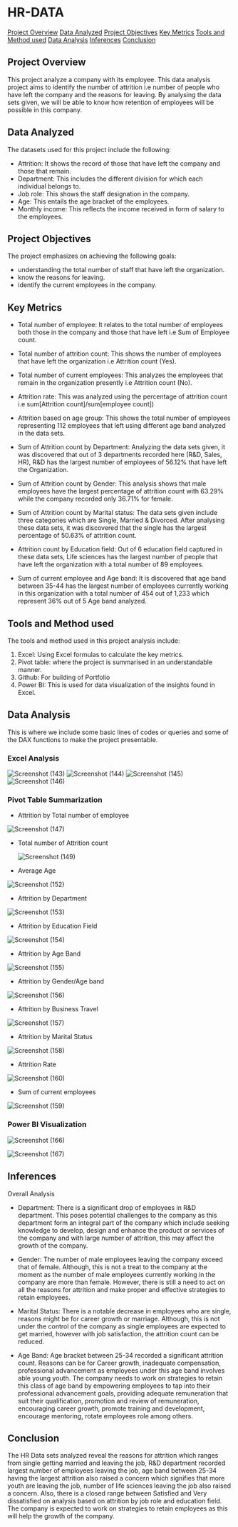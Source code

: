 # HR-DATA

[Project Overview](Project-Overview)
[Data Analyzed](Data-Analyzed)
[Project Objectives](Project-Objectives)
[Key Metrics](Key-Metrics)
[Tools and Method used](Tools-and-Method-used)
[Data Analysis](Data-Analysis)
[Inferences](Inferences)
[Conclusion](Conclusion)

## Project Overview
This project analyze a company with its employee. This data analysis project aims to identify the number of attrition i.e number of people who have left the company and the reasons for leaving. By analysing the data sets given, we will be able to know how retention of employees will be possible in this company.

## Data Analyzed

The datasets used for this project include the following:
- Attrition: It shows the record of those that have left the company and those that remain.
- Department: This includes the different division for which each individual belongs to.
- Job role: This shows the staff designation in the company.
- Age: This entails the age bracket of the employees.
- Monthly income: This reflects the income received in form of salary to the employees.
  
## Project Objectives

The project emphasizes on achieving the following goals:
- understanding the total number of staff that have left the organization.
- know the reasons for leaving.
- identify the current employees in the company.
  
## Key Metrics

- Total number of employee: It relates to the total number of employees both those in the company and those that have left i.e Sum of Employee count.
  
- Total number of attrition count: This shows the number of employees that have left the organization i.e Attrition count (Yes).
  
- Total number of current employees: This analyzes the employees that remain in the organization presently i.e Attrition count (No).
  
- Attrition rate: This was analyzed using the percentage of attrition count i.e sum[Attrition count]/sum[employee count])

- Attrition based on age group: This shows the total number of employees representing 112 employees that left using different age band analyzed in the data sets.
  
- Sum of Attrition count by Department: Analyzing the data sets given, it was discovered that out of 3 departments recorded here (R&D, Sales, HR), R&D has the largest number of employees of 56.12% that have left the Organization.

- Sum of Attrition count by Gender: This analysis shows that male employees have the largest percentage of attrition count with 63.29% while the company recorded only 36.71% for female.

- Sum of Attrition count by Marital status: The data sets given include three categories which are Single, Married & Divorced. After analysing these data sets, it was discovered that the single has the largest percentage of 50.63% of attrition count.

- Attrition count by Education field: Out of 6 education field captured in these data sets, Life sciences has the largest number of people that have left the organization with a total number of 89 employees.

- Sum of current employee and Age band: It is discovered that age band between 35-44 has the largest number of employees currently working in this organization with a total number of 454 out of 1,233 which represent 36% out of 5 Age band analyzed.

## Tools and Method used

The tools and method used in this project analysis include:
1. Excel: Using Excel formulas to calculate the key metrics.
2. Pivot table: where the project is summarised in an understandable manner.
3. Github: For building of Portfolio
4. Power BI: This is used for data visualization of the insights found in Excel.

## Data Analysis 

This is where we include some basic lines of codes or queries and some of the DAX functions to make the project presentable.

### Excel Analysis

![Screenshot (143)](https://github.com/user-attachments/assets/e73ecb64-ff04-47a3-96f8-07584e5c09ad)
![Screenshot (144)](https://github.com/user-attachments/assets/b7268ee2-65b9-42cb-97bb-81ce24c555bb)
![Screenshot (145)](https://github.com/user-attachments/assets/bf075efe-d348-4479-9b4e-e90a4728272f)
![Screenshot (146)](https://github.com/user-attachments/assets/077cb024-0c83-42d1-8a6f-f049d2bbdf48)


### Pivot Table Summarization
- Attrition by Total number of employee
  
![Screenshot (147)](https://github.com/user-attachments/assets/13cb953a-1bf3-46ca-9eac-95ebc1255724)

- Total number of Attrition count

  ![Screenshot (149)](https://github.com/user-attachments/assets/dc4110a5-805f-443c-946a-19538ab702f4)

- Average Age

![Screenshot (152)](https://github.com/user-attachments/assets/d9863e0b-eef9-4e8f-9ee3-2b220ed58579)

- Attrition by Department

![Screenshot (153)](https://github.com/user-attachments/assets/3df1b4d8-80a8-46c8-8a53-06d6065ced9f)

- Attrition by Education Field

![Screenshot (154)](https://github.com/user-attachments/assets/f21f008b-8fd6-44a4-bfff-67bf3ac4fac5)

- Attrition by Age Band

![Screenshot (155)](https://github.com/user-attachments/assets/1a504b78-aa73-4007-b82f-f1ff8935e016)

- Attrition by Gender/Age band

![Screenshot (156)](https://github.com/user-attachments/assets/866c35f2-5fd8-4922-8867-96a1d8b50181)

- Attrition by Business Travel

![Screenshot (157)](https://github.com/user-attachments/assets/787dbaf8-d021-44a3-8de0-717dee7214e3)

- Attrition by Marital Status

![Screenshot (158)](https://github.com/user-attachments/assets/843013d8-6b20-43e5-ba61-3e1e0c503b7c)

- Attrition Rate

![Screenshot (160)](https://github.com/user-attachments/assets/874c3a20-7692-47ad-b93f-bd86f475b4cc)

- Sum of current employees

![Screenshot (159)](https://github.com/user-attachments/assets/f37e36ce-39c4-4d08-97a0-8772ede0ebc1)

### Power BI Visualization

![Screenshot (166)](https://github.com/user-attachments/assets/af8f6e83-65c9-47e8-95f7-fdb578e076c9)

![Screenshot (167)](https://github.com/user-attachments/assets/6f1884d3-5448-48ce-b09c-aa8ac7a4fe3c)


## Inferences

Overall Analysis

- Department: There is a significant drop of employees in R&D department. This poses potential challenges to the company as this department form an integral part of the company which include seeking knowledge to develop, design and enhance the product or services of the company and with large number of attrition, this may affect the growth of the company.

- Gender: The number of male employees leaving the company exceed that of female. Although, this is not a treat to the company at the moment as the number of male employees currently working in the company are more than female. However, there is still a need to act on all the reasons for attrition and make proper and effective strategies to retain employees.

- Marital Status: There is a notable decrease in employees who are single, reasons might be for career growth or marriage. Although, this is not under the control of the company as single employees are expected to get married, however with job satisfaction, the attrition count can be reduced.

- Age Band: Age bracket between 25-34 recorded a significant attrition count. Reasons can be for Career growth, inadequate compensation, professional advancement as employees under this age band involves able young youth. The company needs to work on strategies to retain this class of age band by empowering employees to tap into their professional advancement goals, providing adequate remuneration that suit their qualification, promotion and review of remuneration, encouraging career growth, promote training and development, encourage mentoring, rotate employees role among others.


## Conclusion

The HR Data sets analyzed reveal the reasons for attrition which ranges from single getting married and leaving the job, R&D department recorded largest number of employees leaving the job, age band between 25-34 having the largest attrition also raised a concern which signifies that more youth are leaving the job, number of life sciences leaving the job also raised a concern. Also, there is a closed range between Satisfied and Very dissatisfied on analysis based on attrition by job role and education field. The company is expected to work on strategies to retain employees as this will help the growth of the company.
